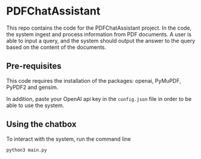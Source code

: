 # PDFChatAssistant

This repo contains the code for the PDFChatAssistant project. In the code, the system ingest and process information from PDF documents. A user is able to input a query, and the system should output the answer to the query based on the content of the documents.

## Pre-requisites

This code requires the installation of the packages: openai, PyMuPDF, PyPDF2 and gensim.

In addition, paste your OpenAI api key in the `config.json` file in order to be able to use the system.

## Using the chatbox

To interact with the system, run the command line

`python3 main.py`

